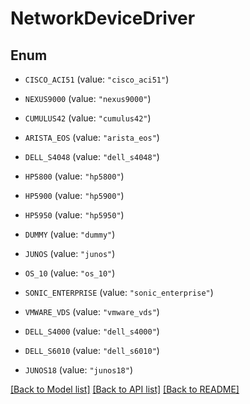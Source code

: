 # NetworkDeviceDriver

## Enum


* `CISCO_ACI51` (value: `"cisco_aci51"`)

* `NEXUS9000` (value: `"nexus9000"`)

* `CUMULUS42` (value: `"cumulus42"`)

* `ARISTA_EOS` (value: `"arista_eos"`)

* `DELL_S4048` (value: `"dell_s4048"`)

* `HP5800` (value: `"hp5800"`)

* `HP5900` (value: `"hp5900"`)

* `HP5950` (value: `"hp5950"`)

* `DUMMY` (value: `"dummy"`)

* `JUNOS` (value: `"junos"`)

* `OS_10` (value: `"os_10"`)

* `SONIC_ENTERPRISE` (value: `"sonic_enterprise"`)

* `VMWARE_VDS` (value: `"vmware_vds"`)

* `DELL_S4000` (value: `"dell_s4000"`)

* `DELL_S6010` (value: `"dell_s6010"`)

* `JUNOS18` (value: `"junos18"`)


[[Back to Model list]](../README.md#documentation-for-models) [[Back to API list]](../README.md#documentation-for-api-endpoints) [[Back to README]](../README.md)


